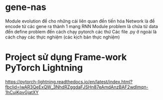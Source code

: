 # gene-nas
Module evolution để cho những cái liên quan đến tiến hóa
Network là để encode từ các gene ra thành 1 mạng RNN
Module problem là chứa từ data đến define problem đến cách chạy pytorch các thứ
Các file .py ở ngoài là cách chạy các thực nghiệm (các kịch bản thực nghiệm)

# Project sử dụng Frame-work PyTorch Lightning
https://pytorch-lightning.readthedocs.io/en/latest/index.html?fbclid=IwAR3QeExQW_3NhdRZggdaFJSHn87eAmdAnzBAF2wdlmqn-1hCujKpvGjatXY
